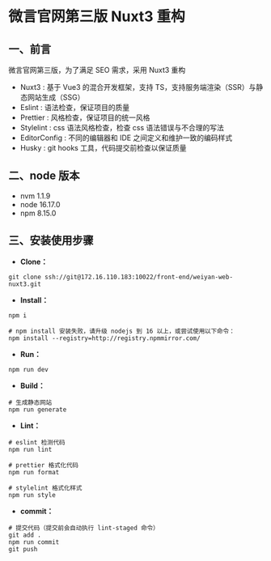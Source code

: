 # 微言官网第三版 Nuxt3 重构

## 一、前言

微言官网第三版，为了满足 SEO 需求，采用 Nuxt3 重构

- Nuxt3 : 基于 Vue3 的混合开发框架，支持 TS，支持服务端渲染（SSR）与静态网站生成（SSG）
- Eslint : 语法检查，保证项目的质量
- Prettier : 风格检查，保证项目的统一风格
- Stylelint : css 语法风格检查，检查 css 语法错误与不合理的写法
- EditorConfig : 不同的编辑器和 IDE 之间定义和维护一致的编码样式
- Husky : git hooks 工具，代码提交前检查以保证质量

## 二、node 版本

- nvm 1.1.9
- node 16.17.0
- npm 8.15.0

## 三、安装使用步骤

- **Clone：**

```text
git clone ssh://git@172.16.110.183:10022/front-end/weiyan-web-nuxt3.git
```

- **Install：**

```text
npm i

# npm install 安装失败，请升级 nodejs 到 16 以上，或尝试使用以下命令：
npm install --registry=http://registry.npmmirror.com/
```

- **Run：**

```text
npm run dev
```

- **Build：**

```text
# 生成静态网站
npm run generate
```

- **Lint：**

```text
# eslint 检测代码
npm run lint

# prettier 格式化代码
npm run format

# stylelint 格式化样式
npm run style
```

- **commit：**

```text
# 提交代码（提交前会自动执行 lint-staged 命令）
git add .
npm run commit
git push
```

